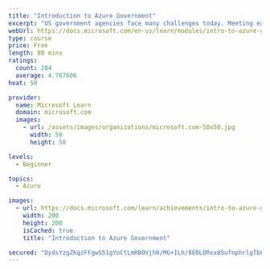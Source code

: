 ```yaml
---
title: "Introduction to Azure Government"
excerpt: "US government agencies face many challenges today. Meeting each respective mission means more than just providing services. It means collaborating across agencies for better service, digitizing labor-intensive, paper-based processes, managing expanding volumes of data, meeting security, privacy and regulatory requirements and much more. This module introduces Azure Government to US government agencies or their partners interested in cloud services that meet government security and compliance requirements."
webUrl: https://docs.microsoft.com/en-us/learn/modules/intro-to-azure-government/
type: course
price: Free
length: 80 mins
ratings:
  count: 284
  average: 4.767606
heat: 50

provider:
  name: Microsoft Learn
  domain: microsoft.com
  images:
    - url: /assets/images/organizations/microsoft.com-50x50.jpg
      width: 50
      height: 50

levels:
  - Beginner

topics:
  - Azure

images:
  - url: https://docs.microsoft.com/learn/achievements/intro-to-azure-government-social.png
    width: 200
    height: 200
    isCached: true
    title: "Introduction to Azure Government"

secured: "DydsYzgZKqzFFgwS51gYoCtLmRBOVjh0/MG+ILh/8E0LORxx85ufnphrlgTb8/IVQ4FVNgVaYjDezz6s32FDLbaNfjOWRdMX9iDNvGwtM+KeaUFd1ig95yGDFOSJLvwrtThUf9pn357HtHhW+LPfi32O7c8L1AxKa+rmSrSKBtpGCs3RfXXHjqFpHueexMMfaqoFQuxGNxtZY6XOjFigjsE8o6wudrluwJqZW7sX0/QWiH7cJTPSedy5orbcC5s38W0ITf4gNuGgBMLQY6qtWhnD7PQIDTqGKE7RfbvsqA/+TFib16GVfPfZ0t4ZGkRAcXTWPTPi1QVn9bnmdyA3DBlQzuaZG9NG3p6c7bXuWdzBqCLR7KvmO+toK5JIa8XsKZORrQHej/UD9ctgJI0JKw==;MUAmIhS7Vol1Ka+5qiC/Rg=="
---
```


